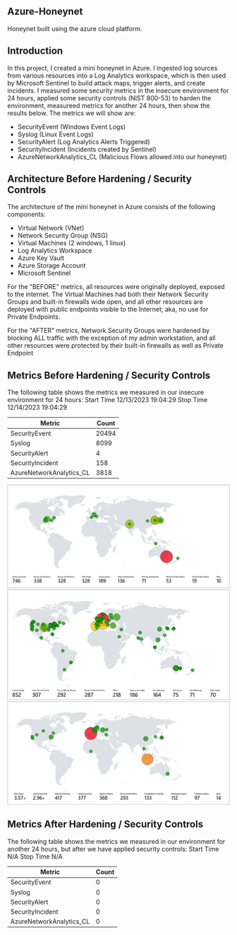 ## Azure-Honeynet
Honeynet built using the azure cloud platform.


## Introduction

In this project, I created a mini honeynet in Azure. I ingested log sources from various resources into a Log Analytics workspace, which is then used by Microsoft Sentinel to build attack maps, trigger alerts, and create incidents. I measured some security metrics in the insecure environment for 24 hours, applied some security controls (NIST 800-53) to harden the environment, measureed metrics for another 24 hours, then show the results below. The metrics we will show are:

- SecurityEvent (Windows Event Logs)
- Syslog (Linux Event Logs)
- SecurityAlert (Log Analytics Alerts Triggered)
- SecurityIncident (Incidents created by Sentinel)
- AzureNetworkAnalytics_CL (Malicious Flows allowed into our honeynet)

## Architecture Before Hardening / Security Controls
The architecture of the mini honeynet in Azure consists of the following components:

- Virtual Network (VNet)
- Network Security Group (NSG)
- Virtual Machines (2 windows, 1 linux)
- Log Analytics Workspace
- Azure Key Vault
- Azure Storage Account
- Microsoft Sentinel

For the "BEFORE" metrics, all resources were originally deployed, exposed to the internet. The Virtual Machines had both their Network Security Groups and built-in firewalls wide open, and all other resources are deployed with public endpoints visible to the Internet; aka, no use for Private Endpoints.

For the "AFTER" metrics, Network Security Groups were hardened by blocking ALL traffic with the exception of my admin workstation, and all other resources were protected by their built-in firewalls as well as Private Endpoint

## Metrics Before Hardening / Security Controls

The following table shows the metrics we measured in our insecure environment for 24 hours:
Start Time 12/13/2023 19:04:29
Stop Time 12/14/2023 19:04:29

| Metric                   | Count
| ------------------------ | -----
| SecurityEvent            | 20494
| Syslog                   | 8099
| SecurityAlert            | 4
| SecurityIncident         | 158
| AzureNetworkAnalytics_CL | 3818

![Alt Text](./before_controls/linux-ssh-fail.png)
![Alt Text](./before_controls/nsg-mal.png)
![Alt Text](./before_controls/winrdp-fail.png)


## Metrics After Hardening / Security Controls

The following table shows the metrics we measured in our environment for another 24 hours, but after we have applied security controls:
Start Time N/A
Stop Time	N/A

| Metric                   | Count
| ------------------------ | -----
| SecurityEvent            | 0
| Syslog                   | 0
| SecurityAlert            | 0
| SecurityIncident         | 0
| AzureNetworkAnalytics_CL | 0
